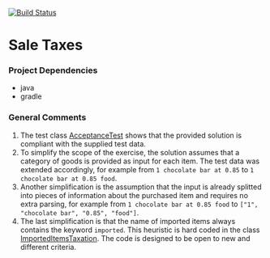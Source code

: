 [![Build Status](https://travis-ci.org/rporrini/sale-taxes.svg?branch=master)](https://travis-ci.org/rporrini/sale-taxes)

# Sale Taxes

### Project Dependencies

* java
* gradle

### General Comments

1. The test class [AcceptanceTest](test/info/rporrini/saleTaxes/AcceptanceTest.java) shows that the provided solution is compliant with the supplied test data.
2. To simplify the scope of the exercise, the solution assumes that a category of goods is provided as input for each item. The test data was extended accordingly, for example from ```1 chocolate bar at 0.85``` to ```1 chocolate bar at 0.85 food```.
3. Another simplification is the assumption that the input is already splitted into pieces of information about the purchased item and requires no extra parsing, for example from ```1 chocolate bar at 0.85 food``` to ```["1", "chocolate bar", "0.85", "food"]```.
4. The last simplification is that the name of imported items always contains the keyword ```imported```. This heuristic is hard coded in the class [ImportedItemsTaxation](src/info/rporrini/saleTaxes/ImportedItemsTaxation.java). The code is designed to be open to new and different criteria.

